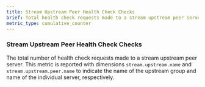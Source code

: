 ```yaml
---
title: Stream Upstream Peer Health Check Checks
brief: Total health check requests made to a stream upstream peer server
metric_type: cumulative_counter
---
```

### Stream Upstream Peer Health Check Checks
The total number of health check requests made to a stream upstream peer server. This metric is reported
with dimensions `stream.upstream.name` and `stream.upstream.peer.name` to indicate the name of the upstream group
and name of the individual server, respectively.

